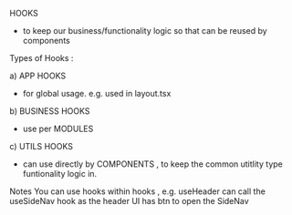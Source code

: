 HOOKS
- to keep our business/functionality logic so that can be reused by components

Types of Hooks : 


a) APP HOOKS
- for global usage. e.g. used in layout.tsx 


b) BUSINESS HOOKS
- use per MODULES

c) UTILS HOOKS
- can use directly by COMPONENTS , to keep the common utitlity type funtionality logic in. 


Notes
You can use hooks within hooks , e.g. useHeader can call the useSideNav hook  as the header UI has btn to open the SideNav




